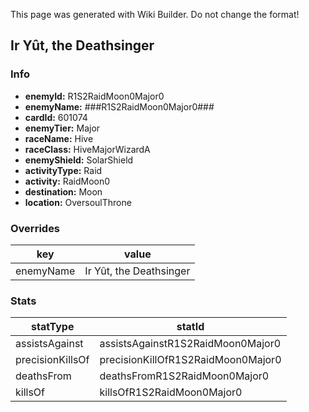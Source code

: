 <span class="wiki-builder">This page was generated with Wiki Builder. Do not change the format!</span>

## Ir Yût, the Deathsinger
### Info
* **enemyId:** R1S2RaidMoon0Major0
* **enemyName:** ###R1S2RaidMoon0Major0###
* **cardId:** 601074
* **enemyTier:** Major
* **raceName:** Hive
* **raceClass:** HiveMajorWizardA
* **enemyShield:** SolarShield
* **activityType:** Raid
* **activity:** RaidMoon0
* **destination:** Moon
* **location:** OversoulThrone

### Overrides
key | value
--- | -----
enemyName | Ir Yût, the Deathsinger

### Stats
statType | statId
-------- | ------
assistsAgainst | assistsAgainstR1S2RaidMoon0Major0
precisionKillsOf | precisionKillOfR1S2RaidMoon0Major0
deathsFrom | deathsFromR1S2RaidMoon0Major0
killsOf | killsOfR1S2RaidMoon0Major0

